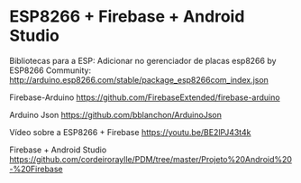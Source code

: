 # ESP8266 + Firebase + Android Studio

Bibliotecas para a ESP:
Adicionar no gerenciador de placas esp8266 by ESP8266 Community:
http://arduino.esp8266.com/stable/package_esp8266com_index.json

Firebase-Arduino
https://github.com/FirebaseExtended/firebase-arduino

Arduino Json
https://github.com/bblanchon/ArduinoJson

Vídeo sobre a ESP8266 + Firebase
https://youtu.be/BE2lPJ43t4k

Firebase + Android Studio
https://github.com/cordeiroraylle/PDM/tree/master/Projeto%20Android%20-%20Firebase